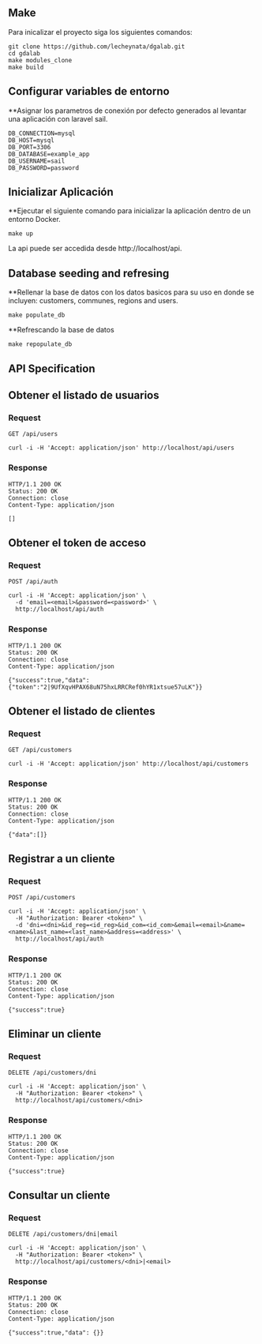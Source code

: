 ## Make

Para inicalizar el proyecto siga los siguientes comandos:

```
git clone https://github.com/lecheynata/dgalab.git
cd gdalab
make modules_clone
make build
```

## Configurar variables de entorno

**Asignar los parametros de conexión por defecto generados al levantar una aplicación con laravel sail.

```
DB_CONNECTION=mysql
DB_HOST=mysql
DB_PORT=3306
DB_DATABASE=example_app
DB_USERNAME=sail
DB_PASSWORD=password
```

## Inicializar Aplicación

**Ejecutar el siguiente comando para inicializar la aplicación dentro de un entorno Docker.

```
make up
```

La api puede ser accedida desde http://localhost/api.

## Database seeding and refresing

**Rellenar la base de datos con los datos basicos para su uso en donde se incluyen: customers, communes, regions and users.

```
make populate_db
```

**Refrescando la base de datos

```
make repopulate_db
```

## API Specification

## Obtener el listado de usuarios

### Request

`GET /api/users`

    curl -i -H 'Accept: application/json' http://localhost/api/users

### Response

    HTTP/1.1 200 OK
    Status: 200 OK
    Connection: close
    Content-Type: application/json

    []

## Obtener el token de acceso

### Request

`POST /api/auth`

    curl -i -H 'Accept: application/json' \
      -d 'email=<email>&password=<password>' \
      http://localhost/api/auth

### Response

    HTTP/1.1 200 OK
    Status: 200 OK
    Connection: close
    Content-Type: application/json

    {"success":true,"data":{"token":"2|9UfXqvHPAX68uN75hxLRRCRef0hYR1xtsue57uLK"}}

## Obtener el listado de clientes

### Request

`GET /api/customers`

    curl -i -H 'Accept: application/json' http://localhost/api/customers

### Response

    HTTP/1.1 200 OK
    Status: 200 OK
    Connection: close
    Content-Type: application/json

    {"data":[]}

## Registrar a un cliente

### Request

`POST /api/customers`

    curl -i -H 'Accept: application/json' \
      -H "Authorization: Bearer <token>" \
      -d 'dni=<dni>&id_reg=<id_reg>&id_com=<id_com>&email=<email>&name=<name>&last_name=<last_name>&address=<address>' \
      http://localhost/api/auth

### Response

    HTTP/1.1 200 OK
    Status: 200 OK
    Connection: close
    Content-Type: application/json

    {"success":true}

## Eliminar un cliente

### Request

`DELETE /api/customers/dni`

    curl -i -H 'Accept: application/json' \
      -H "Authorization: Bearer <token>" \
      http://localhost/api/customers/<dni>

### Response

    HTTP/1.1 200 OK
    Status: 200 OK
    Connection: close
    Content-Type: application/json

    {"success":true}

## Consultar un cliente

### Request

`DELETE /api/customers/dni|email`

    curl -i -H 'Accept: application/json' \
      -H "Authorization: Bearer <token>" \
      http://localhost/api/customers/<dni>|<email>

### Response

    HTTP/1.1 200 OK
    Status: 200 OK
    Connection: close
    Content-Type: application/json

    {"success":true,"data": {}}
